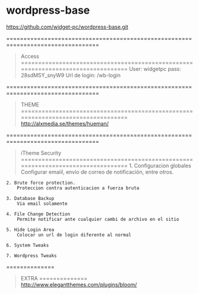 # wordpress-base
https://github.com/widget-pc/wordpress-base.git

=================================================================================
> Access
=================================================================================
User: widgetpc
pass: 28sdMSY_snyW9
Url de login: /wb-login


=================================================================================
> THEME
=================================================================================
http://alxmedia.se/themes/hueman/

=================================================================================
> iTheme Security
=================================================================================
	1. Configuracion globales
	 	Configurar emaiil, envio de correo de notificación, entre otros.

	2. Brute force protection.
		Proteccion contra autenticacion a fuerza bruta

	3. Database Backup
		Via email solamente

	4. File Change Detection
		Permite notificar ante cualquier cambi de archivo en el sitio

	5. Hide Login Area
		Colocar un url de login diferente al normal

	6. System Tweaks

	7. Wordpress Tweaks

==============
> EXTRA
==============
http://www.elegantthemes.com/plugins/bloom/